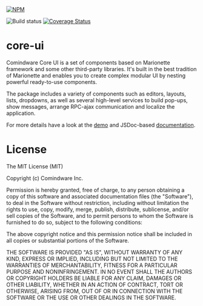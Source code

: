 [![NPM](https://nodei.co/npm/comindware.core.ui.png?compact=true)](https://nodei.co/npm/comindware.core.ui/)

![Build status](https://github.com/comindware/core-ui/actions/workflows/deploy.yml/badge.svg?branch=2.1/release) [![Coverage Status](https://coveralls.io/repos/github/comindware/core-ui/badge.svg?branch=2.1/release)](https://coveralls.io/github/comindware/core-ui?branch=2.1/release)

# core-ui

Comindware Core UI is a set of components based on Marionette framework and some other third-party libraries. It's built in the best tradition of Marionette and enables you to create complex modular UI by nesting powerful ready-to-use components.

The package includes a variety of components such as editors, layouts, lists, dropdowns, as well as several high-level services to build pop-ups, show messages, arrange RPC-ajax communication and localize the application.

For more details have a look at the [demo](https://comindware.github.io/core-ui/) and JSDoc-based [documentation](https://comindware.github.io/core-ui/doc/).

# License

The MIT License (MIT)

Copyright (c) Comindware Inc.

Permission is hereby granted, free of charge, to any person obtaining a copy
of this software and associated documentation files (the "Software"), to deal
in the Software without restriction, including without limitation the rights
to use, copy, modify, merge, publish, distribute, sublicense, and/or sell
copies of the Software, and to permit persons to whom the Software is
furnished to do so, subject to the following conditions:

The above copyright notice and this permission notice shall be included in
all copies or substantial portions of the Software.

THE SOFTWARE IS PROVIDED "AS IS", WITHOUT WARRANTY OF ANY KIND, EXPRESS OR
IMPLIED, INCLUDING BUT NOT LIMITED TO THE WARRANTIES OF MERCHANTABILITY,
FITNESS FOR A PARTICULAR PURPOSE AND NONINFRINGEMENT. IN NO EVENT SHALL THE
AUTHORS OR COPYRIGHT HOLDERS BE LIABLE FOR ANY CLAIM, DAMAGES OR OTHER
LIABILITY, WHETHER IN AN ACTION OF CONTRACT, TORT OR OTHERWISE, ARISING FROM,
OUT OF OR IN CONNECTION WITH THE SOFTWARE OR THE USE OR OTHER DEALINGS IN
THE SOFTWARE.
